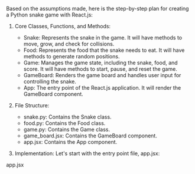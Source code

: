 Based on the assumptions made, here is the step-by-step plan for creating a Python snake game with React.js:

1. Core Classes, Functions, and Methods:
   - Snake: Represents the snake in the game. It will have methods to move, grow, and check for collisions.
   - Food: Represents the food that the snake needs to eat. It will have methods to generate random positions.
   - Game: Manages the game state, including the snake, food, and score. It will have methods to start, pause, and reset the game.
   - GameBoard: Renders the game board and handles user input for controlling the snake.
   - App: The entry point of the React.js application. It will render the GameBoard component.

2. File Structure:
   - snake.py: Contains the Snake class.
   - food.py: Contains the Food class.
   - game.py: Contains the Game class.
   - game_board.jsx: Contains the GameBoard component.
   - app.jsx: Contains the App component.

3. Implementation:
   Let's start with the entry point file, app.jsx:

app.jsx
